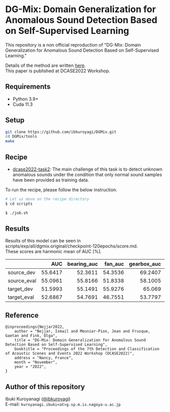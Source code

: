 # DG-Mix: Domain Generalization for Anomalous Sound Detection Based on Self-Supervised Learning

This repository is a non official reproduction of "DG-Mix: Domain Generalization for Anomalous Sound Detection Based on Self-Supervised Learning."

Details of the method are written [here](https://dcase.community/documents/workshop2022/proceedings/DCASE2022Workshop_Nejjar_31.pdf).  
This paper is published at DCASE2022 Workshop.

## Requirements

- Python 3.9+
- Cuda 11.3

## Setup

```bash
git clone https://github.com/ibkuroyagi/DGMix.git
cd DGMix/tools
make
```

## Recipe

- [dcase2022-task2](https://dcase.community/challenge2022/task-unsupervised-anomalous-sound-detection-for-machine-condition-monitoring): The main challenge of this task is to detect unknown anomalous sounds under the condition that only normal sound samples have been provided as training data.

To run the recipe, please follow the below instruction.

```bash
# Let us move on the recipe directory
$ cd scripts

$ ./job.sh

```

## Results

Results of this model can be seen in scripts/exp/all/dgmix.original/checkpoint-120epochs/score.md.  
These scores are harmonic mean of AUC [%].  

|             |     AUC |   bearing_auc |   fan_auc |   gearbox_auc |   valve_auc |   slider_auc |   ToyCar_auc |   ToyTrain_auc |
|:------------|--------:|--------------:|----------:|--------------:|------------:|-------------:|-------------:|---------------:|
| source_dev  | 55.6417 |       52.3611 |   54.3536 |       69.2407 |     49.9643 |      66.6902 |      57.2063 |        46.7799 |
| source_eval | 55.0961 |       55.8166 |   51.8338 |       58.1005 |     53.6397 |      63.544  |      53.0038 |        51.5879 |
| target_dev  | 51.5993 |       55.1491 |   55.9276 |       65.069  |     36.9344 |      52.9252 |      50.6347 |        53.8774 |
| target_eval | 52.6867 |       54.7691 |   46.7551 |       53.7797 |     55.2403 |      51.855  |      54.2659 |        53.1774 |

## Reference

```
@inproceedings{Nejjar2022,
    author = "Nejjar, Ismail and Meunier-Pion, Jean and Frusque, Gaetan and Fink, Olga",
    title = "DG-Mix: Domain Generalization for Anomalous Sound Detection Based on Self-Supervised Learning",
    booktitle = "Proceedings of the 7th Detection and Classification of Acoustic Scenes and Events 2022 Workshop (DCASE2022)",
    address = "Nancy, France",
    month = "November",
    year = "2022",
}
```

## Author of this repository

Ibuki Kuroyanagi ([@ibkuroyagi](https://github.com/ibkuroyagi))  
E-mail: `kuroyanagi.ibuki<at>g.sp.m.is.nagoya-u.ac.jp`
